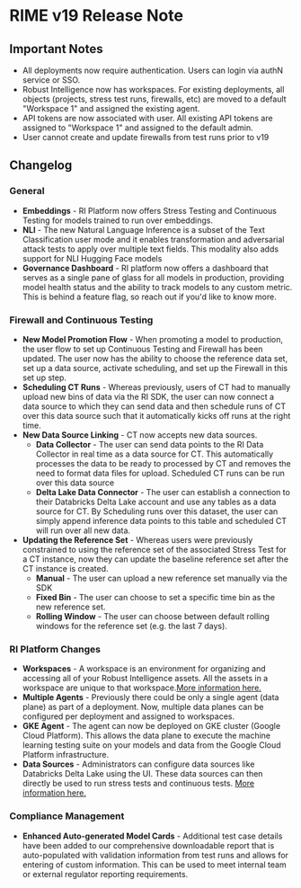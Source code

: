 # RIME v19 Release Note

## Important Notes
- All deployments now require authentication. Users can login via authN service or SSO.
- Robust Intelligence now has workspaces. For existing deployments, all objects (projects, stress test runs, firewalls, etc) are
  moved to a default "Workspace 1" and assigned the existing agent.
- API tokens are now associated with user. All existing API tokens are assigned to "Workspace 1" and assigned to the default admin.
- User cannot create and update firewalls from test runs prior to v19


## Changelog

### General
- **Embeddings** - RI Platform now offers Stress Testing and Continuous Testing for models trained to run over embeddings.
- **NLI** - The new Natural Language Inference is a subset of the Text Classification user mode and it enables transformation and adversarial attack tests to apply over multiple text fields. This modality also adds support for NLI Hugging Face models
- **Governance Dashboard** - RI platform now offers a dashboard that serves as a single pane of glass for all models in production, providing model health status and the ability to track models to any custom metric. This is behind a feature flag, so reach out if you'd like to know more.

### Firewall and Continuous Testing
- **New Model Promotion Flow** - When promoting a model to production, the user flow to set up Continuous Testing and Firewall has been updated. The user now has the ability to choose the reference data set, set up a data source, activate scheduling, and set up the Firewall in this set up step.
- **Scheduling CT Runs** - Whereas previously, users of CT had to manually upload new bins of data via the RI SDK, the user can now connect a data source to which they can send data and then schedule runs of CT over this data source such that it automatically kicks off runs at the right time.
- **New Data Source Linking** - CT now accepts new data sources.
	- **Data Collector** - The user can send data points to the RI Data Collector in real time as a data source for CT. This automatically processes the data to be ready to processed by CT and removes the need to format data files for upload. Scheduled CT runs can be run over this data source
	- **Delta Lake Data Connector** - The user can establish a connection to their Databricks Delta Lake account and use any tables as a data source for CT. By Scheduling runs over this dataset, the user can simply append inference data points to this table and scheduled CT will run over all new data.
- **Updating the Reference Set** - Whereas users were previously constrained to using the reference set of the associated Stress Test for a CT instance, now they can update the baseline reference set after the CT instance is created.
	- **Manual** - The user can upload a new reference set manually via the SDK
	- **Fixed Bin** - The user can choose to set a specific time bin as the new reference set.
	- **Rolling Window** - The user can choose between default rolling windows for the reference set (e.g. the last 7 days).

### RI Platform Changes
- **Workspaces** -  A workspace is an environment for organizing and accessing all of your Robust Intelligence assets. All the assets in a workspace are unique to that workspace.[More information here.](../for_admins/workspaces.md)
- **Multiple Agents** - Previously there could be only a single agent (data plane) as part of a deployment. Now, multiple data planes can be configured per deployment and assigned to workspaces.
- **GKE Agent** - The agent can now be deployed on GKE cluster (Google Cloud Platform). This allows the data plane to execute the machine learning testing suite on your models and data from the Google Cloud Platform infrastructure.
- **Data Sources** - Administrators can configure data sources like Databricks Delta Lake using the UI. These data sources can then directly be used to run stress tests and continuous tests. [More information here.](../for_admins/data-sources.md)

### Compliance Management
- **Enhanced Auto-generated Model Cards** - Additional test case details have been added to our comprehensive downloadable report that is auto-populated with validation information from test runs and allows for entering of custom information. This can be used to meet internal team or external regulator reporting requirements.

